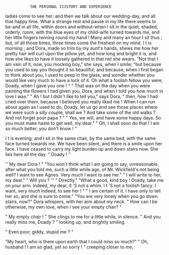                THE PERSONAL IIISTORY AND EXPERIENCE

ladies come to see her; and then we talk about our wedding-day, and all
that happy time.
   What a strange rest and pause in my life there seems to be-and in
all life, within doors and without-when I sit in the quiet, shaded, orderly,
room, with the blue eyes of my child-wife turned towards me, and her little
fingers twining round my hand ! Many and many an hour I sit thus ; but,
of all those times, three times come the freshest on my mind.
   I t is morning ; and Dora, made so trim by my aunt's hands, shews me
how her pretty hair will curl upon the pillow yet, and how long and bright
it is, and how she likes to have it loosely gathered in that net she wears.
   "Not that I am vain of it, now, you mocking boy," she says, when I
smile; "but because you used to say you thought it so beautiful; and
because, when I first began to think about you, I used to peep in the
glass, and wonder whether you would like very much to have a lock of it.
Oh what a foolish fellow you were, Doady, when I gave you one ! "
   " That was on the day when you were painting the flowers I had given
you, Dora, and when I told you how much in love I was."
   " Ah ! but I didn't like to tell you," says Dora, " then, how I had
cried over them, because I believed you really liked me ! When I can
run about again as I used to do, Doady, let us go and see those places
where we were such a silly couple, shall we ? And take some of the old
walks ? And not forget poor papa ? "
   " Yes, we will, and have some happy days. So you must make haste
to get well, my dear."
   " Oh, I shall soon do that ! I am so much better, you don't know ! "


   I t is evening; and I sit in the same chair, by the same bed, with the
 same face turned towards me. We have been silent, and there is a smile
upon her face. I have ceased to carry my light burden up and down
stairs now. She lies here all the day.
   " Doady ! "

   '' My dear Dora ! "
   "You won't think what I am going to say, unreasonable, after what
you told me, such a little while ago, of Mr. Wickfield's not being well? I
want to see Agnes. Very much I want to see her."
   " I will write to her, my dear."
   " Will you ? '"
   " Directly."
   "What a good, kind boy ! Doady, take me on your arm. Indeed, my
dear, it 'S not a whim. I t 'S not a foolish fancy. I want, very much
indeed, to see her ! "
   " I am certain of it. I have only to tell her so, and she is sure to come."
   "You are very lonely when you go down stairs, now?" Dora whispers,
with her arm about my neck.
   " How can I be otherwise, my own love, when I see your empty chair? "

   " My empty chair ! "    She clings to me for a little while, in silence.
" And you really miss me, Doady ? " looking up, and brightly smiling.

" Even poor, giddy, stupid me ? "

   "My heart, who is there upon earth that I could miss so much?"
   " Oh, husband ! I am so glad, yet so sorry ! " creeping closer to me,
